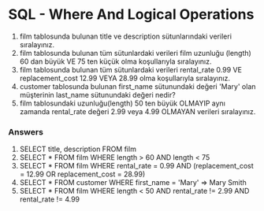 # SQL - Where And Logical Operations
 
1. film tablosunda bulunan title ve description sütunlarındaki verileri sıralayınız.
2. film tablosunda bulunan tüm sütunlardaki verileri film uzunluğu (length) 60 dan büyük VE 75 ten küçük olma koşullarıyla sıralayınız.
3. film tablosunda bulunan tüm sütunlardaki verileri rental_rate 0.99 VE replacement_cost 12.99 VEYA 28.99 olma koşullarıyla sıralayınız.
4. customer tablosunda bulunan first_name sütunundaki değeri 'Mary' olan müşterinin last_name sütunundaki değeri nedir?
5. film tablosundaki uzunluğu(length) 50 ten büyük OLMAYIP aynı zamanda rental_rate değeri 2.99 veya 4.99 OLMAYAN verileri sıralayınız.

### Answers

1. SELECT title, description FROM film
2. SELECT * FROM film WHERE length > 60 AND length < 75
3. SELECT * FROM film WHERE rental_rate = 0.99 AND (replacement_cost = 12.99 OR replacement_cost = 28.99)
4. SELECT * FROM customer WHERE first_name = 'Mary' => Mary Smith
5. SELECT * FROM film WHERE length < 50 AND rental_rate != 2.99 AND rental_rate != 4.99